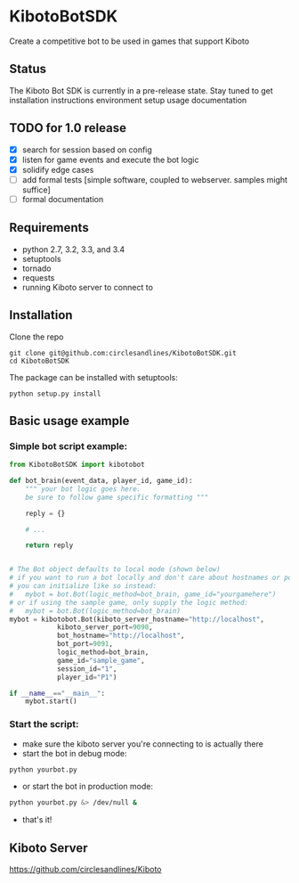# KibotoBotSDK
Create a competitive bot to be used in games that support Kiboto

## Status
The Kiboto Bot SDK is currently in a pre-release state. Stay tuned to get installation instructions environment setup usage documentation

## TODO for 1.0 release
- [x] search for session based on config
- [x] listen for game events and execute the bot logic
- [x] solidify edge cases
- [ ] add formal tests [simple software, coupled to webserver. samples might suffice]
- [ ] formal documentation

## Requirements
- python 2.7, 3.2, 3.3, and 3.4
- setuptools
- tornado
- requests
- running Kiboto server to connect to

## Installation

Clone the repo
```
git clone git@github.com:circlesandlines/KibotoBotSDK.git
cd KibotoBotSDK
```

The package can be installed with setuptools:
```
python setup.py install
```

## Basic usage example
### Simple bot script example:
```python
from KibotoBotSDK import kibotobot

def bot_brain(event_data, player_id, game_id):
	""" your bot logic goes here.
	be sure to follow game specific formatting """

	reply = {}

	# ...

	return reply


# The Bot object defaults to local mode (shown below)
# if you want to run a bot locally and don't care about hostnames or ports,
# you can initialize like so instead:
#	mybot = bot.Bot(logic_method=bot_brain, game_id="yourgamehere")
# or if using the sample game, only supply the logic method:
#	mybot = bot.Bot(logic_method=bot_brain)
mybot = kibotobot.Bot(kiboto_server_hostname="http://localhost",
			kiboto_server_port=9090,
			bot_hostname="http://localhost",
			bot_port=9091,
			logic_method=bot_brain,
			game_id="sample_game",
			session_id="1",
			player_id="P1")

if __name__=="__main__":
	mybot.start()
```

### Start the script:

- make sure the kiboto server you're connecting to is actually there
- start the bot in debug mode:
```bash
python yourbot.py
```
- or start the bot in production mode:
```bash
python yourbot.py &> /dev/null &
```
- that's it!

## Kiboto Server
https://github.com/circlesandlines/Kiboto
